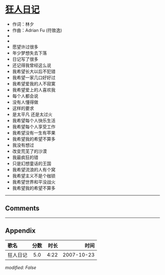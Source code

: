 # [狂人日记](https://music.163.com/song?id=65421)

* 作词：林夕
* 作曲：Adrian Fu (符致逸)
*
*
* 愿望许过很多
* 年少梦想失去下落
* 日记写了很多
* 还记得我曾经这么说
* 我希望长大以后不犯错
* 我希望一家几口好好过
* 我希望爱我的人不寂寞
* 我希望爱上的人喜欢我
* 每个人都会说
* 没有人懂得做
* 这样的要求
* 是太平凡 还是太过火
* 我希望每个人快乐生活
* 我希望每个人享受工作
* 我希望没有一生有苹果
* 我希望我的希望不算多
* 我没有想过
* 改变荒芜了的沙漠
* 我最疯狂的错
* 只是幻想童话的王国
* 我希望流浪的人有个窝
* 我希望主义不是个枷锁
* 我希望世界和平没战火
* 我希望我的希望不算多


---

## Comments


---

## Appendix

|歌名|分数|时长|时间|
|:---|:---:|---:|---:|
|狂人日记|5.0|4:22|2007-10-23

*modified: False*